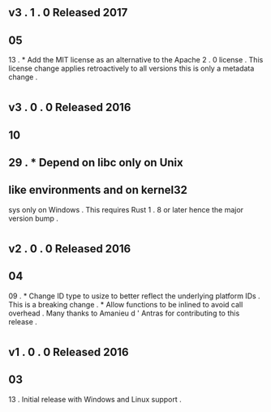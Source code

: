 #
v3
.
1
.
0
Released
2017
-
05
-
13
.
*
Add
the
MIT
license
as
an
alternative
to
the
Apache
2
.
0
license
.
This
license
change
applies
retroactively
to
all
versions
this
is
only
a
metadata
change
.
#
v3
.
0
.
0
Released
2016
-
10
-
29
.
*
Depend
on
libc
only
on
Unix
-
like
environments
and
on
kernel32
-
sys
only
on
Windows
.
This
requires
Rust
1
.
8
or
later
hence
the
major
version
bump
.
#
v2
.
0
.
0
Released
2016
-
04
-
09
.
*
Change
ID
type
to
usize
to
better
reflect
the
underlying
platform
IDs
.
This
is
a
breaking
change
.
*
Allow
functions
to
be
inlined
to
avoid
call
overhead
.
Many
thanks
to
Amanieu
d
'
Antras
for
contributing
to
this
release
.
#
v1
.
0
.
0
Released
2016
-
03
-
13
.
Initial
release
with
Windows
and
Linux
support
.
